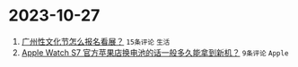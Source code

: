 # 2023-10-27

1. [广州性文化节怎么报名看展？](https://www.v2ex.com/t/985850) `15条评论` `生活`
1. [Apple Watch S7 官方苹果店换电池的话一般多久能拿到新机？](https://www.v2ex.com/t/985851) `9条评论` `Apple`
